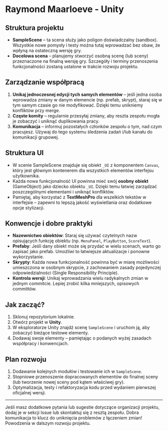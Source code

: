 # Raymond Maarloeve - Unity

## Struktura projektu
- **SampleScene** – ta scena służy jako poligon doświadczalny (sandbox). Wszystkie nowe pomysły i testy można tutaj wprowadzać bez obaw, że wpłyną na ostateczną wersję gry.
- **Docelowa scena** – planujemy stworzyć osobną scenę (lub sceny) przeznaczone na finalną wersję gry. Szczegóły i terminy przenoszenia funkcjonalności zostaną ustalone w trakcie rozwoju projektu.

## Zarządzanie współpracą
1. **Unikaj jednoczesnej edycji tych samych elementów** – jeśli jedna osoba wprowadza zmiany w danym elemencie (np. prefab, skrypt), staraj się w tym samym czasie go nie modyfikować. Dzięki temu unikniemy konfliktów przy merge.
2. **Częste komity** – regularnie przesyłaj zmiany, aby reszta zespołu mogła je zobaczyć i uniknąć duplikowania pracy.
3. **Komunikacja** – informuj pozostałych członków zespołu o tym, nad czym pracujesz. Używaj do tego systemu śledzenia zadań i/lub kanału do komunikacji grupowej.

## Struktura UI
- W scenie SampleScene znajduje się obiekt `_UI` z komponentem `Canvas`, który jest głównym kontenerem dla wszystkich elementów interfejsu użytkownika.
- Każda nowa funkcjonalność UI powinna mieć swój **osobny obiekt** (GameObject) jako dziecko obiektu `_UI`. Dzięki temu łatwiej zarządzać poszczególnymi elementami i uniknąć konfliktów.
- Pamiętaj, aby korzystać z **TextMeshPro** dla wszelkich tekstów w interfejsie – zapewni to lepszą jakość wyświetlania oraz dodatkowe opcje stylizacji.

## Konwencje i dobre praktyki
- **Nazewnictwo obiektów**: Staraj się używać czytelnych nazw opisujących funkcję obiektu (np. `MenuPanel`, `PlayButton`, `ScoreText`).
- **Prefaby**: Jeśli dany obiekt może się przydać w wielu scenach, warto go zapisać jako prefab. Umożliwi to łatwiejsze aktualizacje i ponowne wykorzystanie.
- **Skrypty**: Każda nowa funkcjonalność powinna być w miarę możliwości umieszczona w osobnym skrypcie, z zachowaniem zasady pojedynczej odpowiedzialności (Single Responsibility Principle).
- **Kontrola wersji**: Unikaj wprowadzania wielu radykalnych zmian w jednym commitcie. Lepiej zrobić kilka mniejszych, opisowych committów.

## Jak zacząć?
1. Sklonuj repozytorium lokalnie.
2. Otwórz projekt w **Unity**.
3. W eksploratorze Unity znajdź scenę `SampleScene` i uruchom ją, aby zobaczyć bieżące testowe elementy.
4. Dodawaj swoje elementy – pamiętając o podanych wyżej zasadach współpracy i konwencjach.

## Plan rozwoju
1. Dodawanie kolejnych modułów i testowanie ich w `SampleScene`.
2. Stopniowe przenoszenie dopracowanych elementów do finalnej sceny (lub tworzenie nowej sceny pod kątem właściwej gry).
3. Optymalizacja, testy i refaktoryzacja kodu przed wydaniem pierwszej oficjalnej wersji.

---

Jeśli masz dodatkowe pytania lub sugestie dotyczące organizacji projektu, dodaj je w sekcji Issue lub skontaktuj się z resztą zespołu. Dobra komunikacja to klucz do uniknięcia problemów z łączeniem zmian! Powodzenia w dalszym rozwoju projektu.
